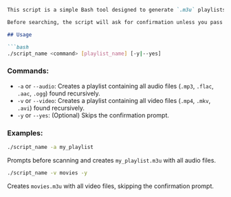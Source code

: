 ```markdown
This script is a simple Bash tool designed to generate `.m3u` playlists from audio or video files **recursively** in the current directory and its subdirectories. It scans for files with specified extensions and creates a playlist file with the name you provide.

Before searching, the script will ask for confirmation unless you pass the `-y` or `--yes` flag.

## Usage

```bash
./script_name <command> [playlist_name] [-y|--yes]
```

### Commands:

- `-a` or `--audio`: Creates a playlist containing all audio files (`.mp3`, `.flac`, `.aac`, `.ogg`) found recursively.
- `-v` or `--video`: Creates a playlist containing all video files (`.mp4`, `.mkv`, `.avi`) found recursively.
- `-y` or `--yes`: (Optional) Skips the confirmation prompt.

### Examples:

```bash
./script_name -a my_playlist
```
Prompts before scanning and creates `my_playlist.m3u` with all audio files.

```bash
./script_name -v movies -y
```
Creates `movies.m3u` with all video files, skipping the confirmation prompt.
```
